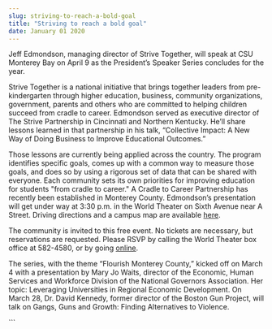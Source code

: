 ```yaml
---
slug: striving-to-reach-a-bold-goal
title: "Striving to reach a bold goal"
date: January 01 2020
---
```


  
<p>
  Jeff Edmondson, managing director of Strive Together, will speak at CSU
  Monterey Bay on April 9 as the President’s Speaker Series concludes for the
  year.
</p>
<p>
  Strive Together is a national initiative that brings together leaders from
  pre-kindergarten through higher education, business, community organizations,
  government, parents and others who are committed to helping children succeed
  from cradle to career. Edmondson served as executive director of The Strive
  Partnership in Cincinnati and Northern Kentucky. He’ll share lessons learned
  in that partnership in his talk, “Collective Impact: A New Way of Doing
  Business to Improve Educational Outcomes.”
</p>
<p>
  Those lessons are currently being applied across the country. The program
  identifies specific goals, comes up with a common way to measure those goals,
  and does so by using a rigorous set of data that can be shared with everyone.
  Each community sets its own priorities for improving education for students
  "from cradle to career." A Cradle to Career Partnership has recently been
  established in Monterey County. Edmondson’s presentation will get under way at
  3:30 p.m. in the World Theater on Sixth Avenue near A Street. Driving
  directions and a campus map are available
  <a href="https://csumb.edu/maps">here</a>.
</p>
<p>
  The community is invited to this free event. No tickets are necessary, but
  reservations are requested. Please RSVP by calling the World Theater box
  office at 582-4580, or by going
  <a
    href="https://docs.google.com/a/csumb.edu/forms/d/1W9UGd0GvMFTvlrzS5UdSHzPPEcUv3RhS7oK85vUf9No/viewform"
    >online</a
  >.
</p>
<p>
  The series, with the theme “Flourish Monterey County,” kicked off on March 4
  with a presentation by Mary Jo Waits, director of the Economic, Human Services
  and Workforce Division of the National Governors Association. Her topic:
  Leveraging Universities in Regional Economic Development. On March 28, Dr.
  David Kennedy, former director of the Boston Gun Project, will talk on Gangs,
  Guns and Growth: Finding Alternatives to Violence.
</p>
<p></p>
<p></p>
<p></p>
```
